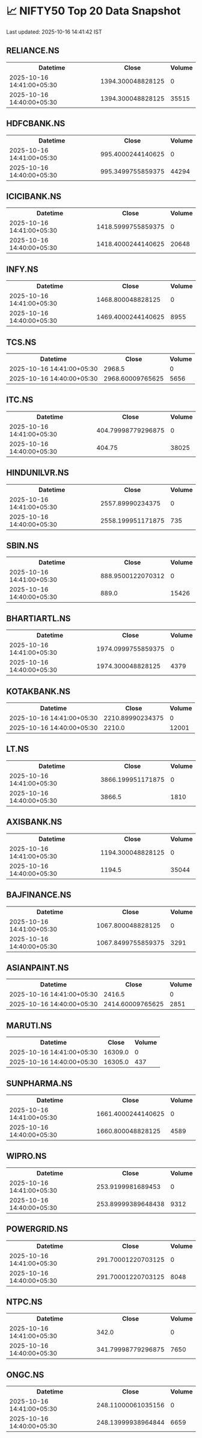 # 📈 NIFTY50 Top 20 Data Snapshot

Last updated: 2025-10-16 14:41:42 IST

## RELIANCE.NS

<table>
  <tr><th>Datetime</th><th>Close</th><th>Volume</th></tr>
  <tr><td>2025-10-16 14:41:00+05:30</td><td>1394.300048828125</td><td>0</td></tr>
  <tr><td>2025-10-16 14:40:00+05:30</td><td>1394.300048828125</td><td>35515</td></tr>
</table>

## HDFCBANK.NS

<table>
  <tr><th>Datetime</th><th>Close</th><th>Volume</th></tr>
  <tr><td>2025-10-16 14:41:00+05:30</td><td>995.4000244140625</td><td>0</td></tr>
  <tr><td>2025-10-16 14:40:00+05:30</td><td>995.3499755859375</td><td>44294</td></tr>
</table>

## ICICIBANK.NS

<table>
  <tr><th>Datetime</th><th>Close</th><th>Volume</th></tr>
  <tr><td>2025-10-16 14:41:00+05:30</td><td>1418.5999755859375</td><td>0</td></tr>
  <tr><td>2025-10-16 14:40:00+05:30</td><td>1418.4000244140625</td><td>20648</td></tr>
</table>

## INFY.NS

<table>
  <tr><th>Datetime</th><th>Close</th><th>Volume</th></tr>
  <tr><td>2025-10-16 14:41:00+05:30</td><td>1468.800048828125</td><td>0</td></tr>
  <tr><td>2025-10-16 14:40:00+05:30</td><td>1469.4000244140625</td><td>8955</td></tr>
</table>

## TCS.NS

<table>
  <tr><th>Datetime</th><th>Close</th><th>Volume</th></tr>
  <tr><td>2025-10-16 14:41:00+05:30</td><td>2968.5</td><td>0</td></tr>
  <tr><td>2025-10-16 14:40:00+05:30</td><td>2968.60009765625</td><td>5656</td></tr>
</table>

## ITC.NS

<table>
  <tr><th>Datetime</th><th>Close</th><th>Volume</th></tr>
  <tr><td>2025-10-16 14:41:00+05:30</td><td>404.79998779296875</td><td>0</td></tr>
  <tr><td>2025-10-16 14:40:00+05:30</td><td>404.75</td><td>38025</td></tr>
</table>

## HINDUNILVR.NS

<table>
  <tr><th>Datetime</th><th>Close</th><th>Volume</th></tr>
  <tr><td>2025-10-16 14:41:00+05:30</td><td>2557.89990234375</td><td>0</td></tr>
  <tr><td>2025-10-16 14:40:00+05:30</td><td>2558.199951171875</td><td>735</td></tr>
</table>

## SBIN.NS

<table>
  <tr><th>Datetime</th><th>Close</th><th>Volume</th></tr>
  <tr><td>2025-10-16 14:41:00+05:30</td><td>888.9500122070312</td><td>0</td></tr>
  <tr><td>2025-10-16 14:40:00+05:30</td><td>889.0</td><td>15426</td></tr>
</table>

## BHARTIARTL.NS

<table>
  <tr><th>Datetime</th><th>Close</th><th>Volume</th></tr>
  <tr><td>2025-10-16 14:41:00+05:30</td><td>1974.0999755859375</td><td>0</td></tr>
  <tr><td>2025-10-16 14:40:00+05:30</td><td>1974.300048828125</td><td>4379</td></tr>
</table>

## KOTAKBANK.NS

<table>
  <tr><th>Datetime</th><th>Close</th><th>Volume</th></tr>
  <tr><td>2025-10-16 14:41:00+05:30</td><td>2210.89990234375</td><td>0</td></tr>
  <tr><td>2025-10-16 14:40:00+05:30</td><td>2210.0</td><td>12001</td></tr>
</table>

## LT.NS

<table>
  <tr><th>Datetime</th><th>Close</th><th>Volume</th></tr>
  <tr><td>2025-10-16 14:41:00+05:30</td><td>3866.199951171875</td><td>0</td></tr>
  <tr><td>2025-10-16 14:40:00+05:30</td><td>3866.5</td><td>1810</td></tr>
</table>

## AXISBANK.NS

<table>
  <tr><th>Datetime</th><th>Close</th><th>Volume</th></tr>
  <tr><td>2025-10-16 14:41:00+05:30</td><td>1194.300048828125</td><td>0</td></tr>
  <tr><td>2025-10-16 14:40:00+05:30</td><td>1194.5</td><td>35044</td></tr>
</table>

## BAJFINANCE.NS

<table>
  <tr><th>Datetime</th><th>Close</th><th>Volume</th></tr>
  <tr><td>2025-10-16 14:41:00+05:30</td><td>1067.800048828125</td><td>0</td></tr>
  <tr><td>2025-10-16 14:40:00+05:30</td><td>1067.8499755859375</td><td>3291</td></tr>
</table>

## ASIANPAINT.NS

<table>
  <tr><th>Datetime</th><th>Close</th><th>Volume</th></tr>
  <tr><td>2025-10-16 14:41:00+05:30</td><td>2416.5</td><td>0</td></tr>
  <tr><td>2025-10-16 14:40:00+05:30</td><td>2414.60009765625</td><td>2851</td></tr>
</table>

## MARUTI.NS

<table>
  <tr><th>Datetime</th><th>Close</th><th>Volume</th></tr>
  <tr><td>2025-10-16 14:41:00+05:30</td><td>16309.0</td><td>0</td></tr>
  <tr><td>2025-10-16 14:40:00+05:30</td><td>16305.0</td><td>437</td></tr>
</table>

## SUNPHARMA.NS

<table>
  <tr><th>Datetime</th><th>Close</th><th>Volume</th></tr>
  <tr><td>2025-10-16 14:41:00+05:30</td><td>1661.4000244140625</td><td>0</td></tr>
  <tr><td>2025-10-16 14:40:00+05:30</td><td>1660.800048828125</td><td>4589</td></tr>
</table>

## WIPRO.NS

<table>
  <tr><th>Datetime</th><th>Close</th><th>Volume</th></tr>
  <tr><td>2025-10-16 14:41:00+05:30</td><td>253.9199981689453</td><td>0</td></tr>
  <tr><td>2025-10-16 14:40:00+05:30</td><td>253.89999389648438</td><td>9312</td></tr>
</table>

## POWERGRID.NS

<table>
  <tr><th>Datetime</th><th>Close</th><th>Volume</th></tr>
  <tr><td>2025-10-16 14:41:00+05:30</td><td>291.70001220703125</td><td>0</td></tr>
  <tr><td>2025-10-16 14:40:00+05:30</td><td>291.70001220703125</td><td>8048</td></tr>
</table>

## NTPC.NS

<table>
  <tr><th>Datetime</th><th>Close</th><th>Volume</th></tr>
  <tr><td>2025-10-16 14:41:00+05:30</td><td>342.0</td><td>0</td></tr>
  <tr><td>2025-10-16 14:40:00+05:30</td><td>341.79998779296875</td><td>7650</td></tr>
</table>

## ONGC.NS

<table>
  <tr><th>Datetime</th><th>Close</th><th>Volume</th></tr>
  <tr><td>2025-10-16 14:41:00+05:30</td><td>248.11000061035156</td><td>0</td></tr>
  <tr><td>2025-10-16 14:40:00+05:30</td><td>248.13999938964844</td><td>6659</td></tr>
</table>


